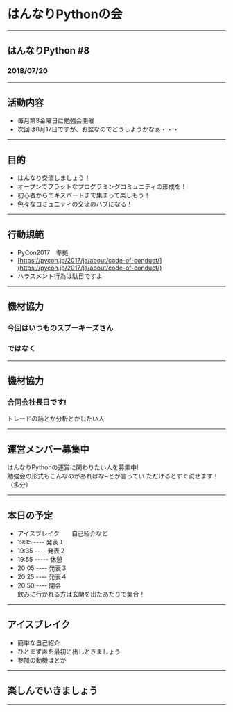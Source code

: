 # はんなりPythonの会

---       
       
## はんなりPython #8

### 2018/07/20

---     
       
## 活動内容
- 毎月第3金曜日に勉強会開催      
- 次回は8月17日ですが、お盆なのでどうしようかなぁ・・・     

---       
## 目的
     
- はんなり交流しましょう！
- オープンでフラットなプログラミングコミュニティの形成を！
- 初心者からエキスパートまで集まって楽しもう！
- 色々なコミュニティの交流のハブになる！
     
---
## 行動規範
    
- PyCon2017　準拠     
- [https://pycon.jp/2017/ja/about/code-of-conduct/](https://pycon.jp/2017/ja/about/code-of-conduct/)    
- ハラスメント行為は駄目ですよ    
     
---
## 機材協力
     
### 今回はいつものスプーキーズさん
### ではなく

---
## 機材協力

### 合同会社長目です!
     
トレードの話とか分析とかしたい人      

---
## 運営メンバー募集中
     
はんなりPythonの運営に関わりたい人を募集中!      
勉強会の形式もこんなのがあればな−とか言ってい
ただけるとすぐ試せます！（多分）    
      
---
## 本日の予定
     
- アイスブレイク　　自己紹介など
- 19:15  ----  発表１
- 19:35  ----  発表２
- 19:55  ----- 休憩
- 20:05  ----  発表３
- 20:25  ----  発表４
- 20:50  ----  閉会      
飲みに行かれる方は玄関を出たあたりで集合！    

---
## アイスブレイク
    
- 簡単な自己紹介
- ひとまず声を最初に出しときましょう    
- 参加の動機はとか     
---
## 楽しんでいきましょう

---
